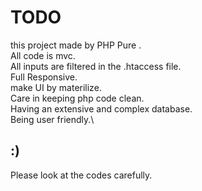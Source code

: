# TODO
this project made by PHP Pure .\
All code is mvc.\
All inputs are filtered in the .htaccess file.\
Full Responsive.\
make UI by materilize.\
Care in keeping php code clean.\
Having an extensive and complex database.\
Being user friendly.\

## :)
Please look at the codes carefully.
